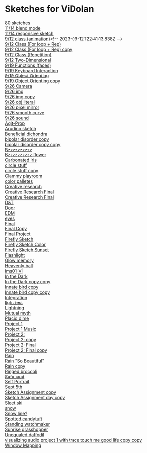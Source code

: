 # Sketches for ViDolan
80 sketches  
[11/14 blend mode](https://editor.p5js.org/ViDolan/sketches/Pl6MTyAfn)<!-- 2023-11-15T00:47:57.224Z -->  
[11/14 responsive sketch](https://editor.p5js.org/ViDolan/sketches/gJVDrVRYu)<!-- 2023-11-15T00:44:33.726Z -->  
[9/12 class (animation)](https://editor.p5js.org/ViDolan/sketches/17QNUThU_)<!-- 2023-09-12T22:41:13.838Z -->  
[9/12 Class (For loop + Rep)](https://editor.p5js.org/ViDolan/sketches/X1lkyJ5wJ)<!-- 2025-03-13T14:31:47.160Z -->  
[9/12 Class (For loop + Rep) copy](https://editor.p5js.org/ViDolan/sketches/Bk7cwvu17)<!-- 2024-02-08T20:56:07.896Z -->  
[9/12 Class (Repetition)](https://editor.p5js.org/ViDolan/sketches/b910JKyQg)<!-- 2023-09-12T22:48:49.645Z -->  
[9/12 Two-Dimensional](https://editor.p5js.org/ViDolan/sketches/dcuZuQnA5)<!-- 2023-09-13T20:22:15.676Z -->  
[9/19 Functions (faces)](https://editor.p5js.org/ViDolan/sketches/XuPbKpYva)<!-- 2023-09-19T22:26:38.086Z -->  
[9/19 Keyboard Interaction](https://editor.p5js.org/ViDolan/sketches/gDYj_EwNy)<!-- 2023-09-19T21:58:25.376Z -->  
[9/19 Object Orienting](https://editor.p5js.org/ViDolan/sketches/5-JtOZSer)<!-- 2023-09-19T23:21:38.205Z -->  
[9/19 Object Orienting copy](https://editor.p5js.org/ViDolan/sketches/AgAQZcipA)<!-- 2023-09-23T00:55:00.571Z -->  
[9/26 Camera](https://editor.p5js.org/ViDolan/sketches/KdF4KjIMk)<!-- 2023-09-27T00:17:42.869Z -->  
[9/26 img](https://editor.p5js.org/ViDolan/sketches/LWqw1ycEh)<!-- 2023-09-26T23:29:32.261Z -->  
[9/26 img copy](https://editor.p5js.org/ViDolan/sketches/E15zEZvHi)<!-- 2023-09-26T23:55:35.034Z -->  
[9/26 obj literal](https://editor.p5js.org/ViDolan/sketches/q_nIOK2Ne)<!-- 2023-09-26T22:11:40.211Z -->  
[9/26 pixel mirror](https://editor.p5js.org/ViDolan/sketches/9m1h69z67)<!-- 2023-09-27T00:17:37.289Z -->  
[9/26 smooth curve](https://editor.p5js.org/ViDolan/sketches/tPx3mSlqV)<!-- 2023-09-26T21:59:51.716Z -->  
[9/26 sound](https://editor.p5js.org/ViDolan/sketches/_iEteZM2v)<!-- 2023-12-12T01:34:34.937Z -->  
[Agit-Prop](https://editor.p5js.org/ViDolan/sketches/aP-lDLmAM)<!-- 2024-03-14T03:15:23.342Z -->  
[Arudino sketch](https://editor.p5js.org/ViDolan/sketches/4iLgaui_Y)<!-- 2023-12-12T03:43:12.854Z -->  
[Beneficial dichondra](https://editor.p5js.org/ViDolan/sketches/ZHQo2LCfk)<!-- 2023-09-15T02:53:44.824Z -->  
[bipolar disorder copy](https://editor.p5js.org/ViDolan/sketches/fOBSA0Kg9)<!-- 2023-12-11T17:12:30.179Z -->  
[bipolar disorder copy copy](https://editor.p5js.org/ViDolan/sketches/_L1pnmV8q)<!-- 2023-12-15T01:13:54.497Z -->  
[Bzzzzzzzzzz](https://editor.p5js.org/ViDolan/sketches/7EdZMl8EP)<!-- 2023-09-24T20:01:51.815Z -->  
[Bzzzzzzzzzz flower](https://editor.p5js.org/ViDolan/sketches/9gIlwInJy)<!-- 2023-09-24T20:01:43.053Z -->  
[Carbonated iris](https://editor.p5js.org/ViDolan/sketches/oOhacyyOZ)<!-- 2023-09-24T19:16:34.806Z -->  
[circle stuff](https://editor.p5js.org/ViDolan/sketches/3UK4DO4I1)<!-- 2024-02-05T19:56:47.756Z -->  
[circle stuff copy](https://editor.p5js.org/ViDolan/sketches/ycU5VSBMm)<!-- 2024-02-05T19:57:12.095Z -->  
[Clammy playroom](https://editor.p5js.org/ViDolan/sketches/7nw1fClac)<!-- 2024-01-28T23:34:47.817Z -->  
[color palletes](https://editor.p5js.org/ViDolan/sketches/WIkV-Q97k)<!-- 2023-10-01T19:08:41.675Z -->  
[Creative research](https://editor.p5js.org/ViDolan/sketches/a53CYfsv1)<!-- 2024-02-08T21:45:34.144Z -->  
[Creative Research Final](https://editor.p5js.org/ViDolan/sketches/p9oKDaoPY)<!-- 2024-04-28T15:51:31.369Z -->  
[Creative Research Final](https://editor.p5js.org/ViDolan/sketches/0G6Xa7k5v-)<!-- 2024-04-18T18:18:04.215Z -->  
[D&T](https://editor.p5js.org/ViDolan/sketches/HUlkgQ5bg)<!-- 2024-04-18T18:17:10.772Z -->  
[Door](https://editor.p5js.org/ViDolan/sketches/zHR3o_x83)<!-- 2024-04-22T19:15:38.970Z -->  
[EDM](https://editor.p5js.org/ViDolan/sketches/2TY6e1REY)<!-- 2023-10-01T23:39:34.965Z -->  
[eyes](https://editor.p5js.org/ViDolan/sketches/2E8JT3Jyk)<!-- 2024-04-19T04:16:01.010Z -->  
[Final](https://editor.p5js.org/ViDolan/sketches/kgEsYHCJ7)<!-- 2024-04-18T22:55:16.127Z -->  
[Final Copy](https://editor.p5js.org/ViDolan/sketches/VbmxZH6l-)<!-- 2024-01-28T22:10:34.706Z -->  
[Final Project](https://editor.p5js.org/ViDolan/sketches/tESlbQPmm)<!-- 2024-12-04T14:41:51.970Z -->  
[Firefly Sketch](https://editor.p5js.org/ViDolan/sketches/gHoJAtaRM)<!-- 2023-09-10T22:37:10.095Z -->  
[Firefly Sketch Color](https://editor.p5js.org/ViDolan/sketches/d1zF8Lc2H)<!-- 2023-09-10T23:23:17.406Z -->  
[Firefly Sketch Sunset](https://editor.p5js.org/ViDolan/sketches/4tHSNm_NL)<!-- 2023-09-10T23:23:33.046Z -->  
[Flashlight](https://editor.p5js.org/ViDolan/sketches/IhteVO2n7)<!-- 2023-09-18T00:05:10.192Z -->  
[Glow memory](https://editor.p5js.org/ViDolan/sketches/Jo7NnSJZG)<!-- 2024-04-30T21:21:44.108Z -->  
[Heavenly ball](https://editor.p5js.org/ViDolan/sketches/wdUSZubtf)<!-- 2024-04-28T14:46:01.814Z -->  
[ims01-Vi](https://editor.p5js.org/ViDolan/sketches/kXK6vGmiTt)<!-- 2025-03-13T15:46:08.990Z -->  
[In the Dark](https://editor.p5js.org/ViDolan/sketches/73qkSHU8y)<!-- 2023-09-18T00:05:02.607Z -->  
[In the Dark copy copy](https://editor.p5js.org/ViDolan/sketches/2_DU3SAsl)<!-- 2023-09-17T22:26:34.684Z -->  
[Innate bird copy](https://editor.p5js.org/ViDolan/sketches/B1DyrldPR)<!-- 2023-12-12T03:41:15.924Z -->  
[Innate bird copy copy](https://editor.p5js.org/ViDolan/sketches/iI2SSpClq)<!-- 2023-12-06T16:49:13.036Z -->  
[Integration](https://editor.p5js.org/ViDolan/sketches/dPuOjGgZQ)<!-- 2024-04-02T04:51:12.173Z -->  
[light test](https://editor.p5js.org/ViDolan/sketches/Xc6g5xmgQ)<!-- 2023-10-01T19:07:05.708Z -->  
[Lightning](https://editor.p5js.org/ViDolan/sketches/j3q8FkBxS)<!-- 2023-09-29T02:27:41.078Z -->  
[Mutual myth](https://editor.p5js.org/ViDolan/sketches/FKy0zfnMK)<!-- 2024-02-09T00:13:54.201Z -->  
[Placid dime](https://editor.p5js.org/ViDolan/sketches/iYc2_LPCU)<!-- 2023-11-11T18:04:13.861Z -->  
[Project 1](https://editor.p5js.org/ViDolan/sketches/gIzzMMYZa)<!-- 2023-10-02T01:45:59.000Z -->  
[Project 1 Music](https://editor.p5js.org/ViDolan/sketches/4sgWctMJX)<!-- 2023-10-03T03:42:13.118Z -->  
[Project 2:](https://editor.p5js.org/ViDolan/sketches/-oGVB600q)<!-- 2023-11-13T22:35:06.349Z -->  
[Project 2: copy](https://editor.p5js.org/ViDolan/sketches/4Q1Dy6G8N)<!-- 2023-11-13T22:25:35.067Z -->  
[Project 2: Final](https://editor.p5js.org/ViDolan/sketches/dNbJEX69p)<!-- 2023-11-13T22:37:43.036Z -->  
[Project 2: Final copy](https://editor.p5js.org/ViDolan/sketches/mUlPBf99R)<!-- 2024-11-18T23:33:56.640Z -->  
[Rain](https://editor.p5js.org/ViDolan/sketches/6eCO0E3wS)<!-- 2023-09-28T01:51:18.107Z -->  
[Rain "So Beautiful"](https://editor.p5js.org/ViDolan/sketches/d0HOiCIKC)<!-- 2024-01-31T23:52:50.751Z -->  
[Rain copy](https://editor.p5js.org/ViDolan/sketches/SGjoHPp1R)<!-- 2023-09-28T02:43:32.299Z -->  
[Ringed broccoli](https://editor.p5js.org/ViDolan/sketches/G4HUKc9KD)<!-- 2024-10-01T16:49:44.194Z -->  
[Safe seat](https://editor.p5js.org/ViDolan/sketches/d9bR8Q1yc)<!-- 2024-04-02T04:38:08.519Z -->  
[Self Portrait](https://editor.p5js.org/ViDolan/sketches/5Fqtk0eJm)<!-- 2025-03-20T05:37:39.698Z -->  
[Sept 5th](https://editor.p5js.org/ViDolan/sketches/JuIMU-ozB)<!-- 2023-09-05T23:44:50.175Z -->  
[Sketch Assignment copy](https://editor.p5js.org/ViDolan/sketches/UXBlcCTKG)<!-- 2023-09-09T20:01:16.925Z -->  
[Sketch Assignment day copy](https://editor.p5js.org/ViDolan/sketches/cvP8uEhij)<!-- 2023-09-10T21:07:12.080Z -->  
[Sleet ski](https://editor.p5js.org/ViDolan/sketches/CHt1n-Gyw)<!-- 2023-09-09T15:58:56.349Z -->  
[snow](https://editor.p5js.org/ViDolan/sketches/7oz00vDu0)<!-- 2024-04-30T21:48:07.806Z -->  
[Snow line?](https://editor.p5js.org/ViDolan/sketches/SI0xSD_sD)<!-- 2024-04-30T21:56:50.716Z -->  
[Spotted candytuft](https://editor.p5js.org/ViDolan/sketches/rkGD0o7JK)<!-- 2024-04-16T02:00:27.054Z -->  
[Standing watchmaker](https://editor.p5js.org/ViDolan/sketches/HLA2H4NwP)<!-- 2023-12-11T23:15:11.556Z -->  
[Sunrise grasshopper](https://editor.p5js.org/ViDolan/sketches/hkOlPrfat)<!-- 2023-09-15T00:45:17.859Z -->  
[Unequaled daffodil](https://editor.p5js.org/ViDolan/sketches/RtBxCaW9ae)<!-- 2024-04-02T00:43:25.831Z -->  
[visualizing audio project 1 with trace touch me good life copy copy](https://editor.p5js.org/ViDolan/sketches/Z9OPLd4Pl)<!-- 2023-11-13T22:01:55.541Z -->  
[Window Mapping](https://editor.p5js.org/ViDolan/sketches/0X-jDCenj)<!-- 2024-02-15T01:22:11.009Z -->  